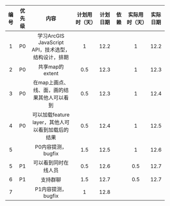 |  编号  | 优先级  |                  内容                  | 计划用时（天） | 计划日期 |  依赖  | 实际用时（天） | 实际日期 |
| :--: | :--: | :----------------------------------: | :-----: | :--: | :--: | :-----: | :--: |
|  1   |  P0  | 学习ArcGIS JavaScript API，技术选型，结构设计，排期 |    1    | 12.2 |      |    1    | 12.2 |
|  2   |  P0  |             共享map的extent             |   0.5   | 12.3 |      |    1    | 12.3 |
|  3   |  P0  |       在map上画点、线、面，画的结果其他人可以看到        |   0.5   | 12.3 |      |    1    | 12.4 |
|  4   |  P0  |   可以加载feature layer，其他人可以看到加载后的结果    |   0.5   | 12.4 |      |    1    | 12.5 |
|  5   |      |            P0内容提测，bugfix             |   1.5   | 12.5 |      |    1    | 12.6 |
|  5   |  P1  |              可以看到同时在线人员              |   0.5   | 12.6 |      |   0.5   | 12.7 |
|  6   |  P1  |                 支持群聊                 |   1.5   | 12.7 |      |   0.5   | 12.7 |
|  7   |      |            P1内容提测，bugfix             |    1    | 12.8 |      |         |      |
